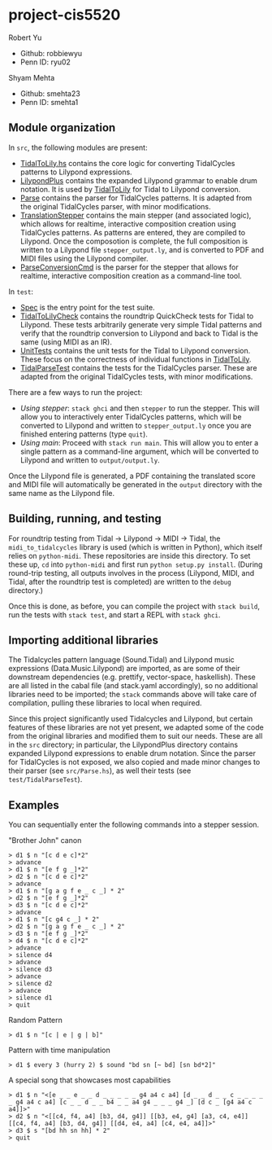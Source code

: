 # project-cis5520

Robert Yu
* Github: robbiewyu
* Penn ID: ryu02

Shyam Mehta
* Github: smehta23
* Penn ID: smehta1

## Module organization

In `src`, the following modules are present:
* [TidalToLily.hs](src/TidalToLily.hs) contains the core logic for converting TidalCycles
patterns to Lilypond expressions. 
* [LilypondPlus](src/LilypondPlus) contains the expanded Lilypond grammar to enable
drum notation. It is used by [TidalToLily](src/TidalToLily.hs) for Tidal to Lilypond conversion.
* [Parse](src/Parse.hs) contains the parser for TidalCycles patterns. It is adapted from
the original TidalCycles parser, with minor modifications.
* [TranslationStepper](src/TranslationStepper2) contains the main stepper (and associated logic), which
allows for realtime, interactive composition creation using TidalCycles patterns. As patterns
are entered, they are compiled to Lilypond. Once the composotion is complete, 
the full composition is written to a Lilypond file `stepper_output.ly`, and is converted
to PDF and MIDI files using the Lilypond compiler.
* [ParseConversionCmd](src/ParseConversionCmd.hs) is the parser for the stepper that allows for 
realtime, interactive composition creation as a command-line tool.

In `test`:
* [Spec](test/Spec.hs) is the entry point for the test suite.
* [TidalToLilyCheck](test/TidalToLilyCheck.hs) contains the roundtrip QuickCheck tests for 
Tidal to Lilypond. These tests arbitrarily generate very simple Tidal patterns and verify 
that the roundtrip conversion to Lilypond and back to Tidal is the same (using MIDI as an IR).
* [UnitTests](test/UnitTests.hs) contains the unit tests for the Tidal to Lilypond conversion. These
focus on the correctness of individual functions in [TidalToLily](src/TidalToLily.hs).
* [TidalParseTest](test/TidalParseTest.hs) contains the tests for the TidalCycles parser. These 
are adapted from the original TidalCycles tests, with minor modifications.

There are a few ways to run the project:
* _Using stepper_: `stack ghci` and then `stepper` to run the stepper. This will allow you to
interactively enter TidalCycles patterns, which will be converted to Lilypond and written to
`stepper_output.ly` once you are finished entering patterns (type `quit`). 
* _Using main_: Proceed with `stack run main`. This will allow you to enter a single pattern 
as a command-line argument, which will be converted to Lilypond and written to `output/output.ly`.

Once the Lilypond file is generated, a PDF containing the translated score and MIDI file
will automatically be generated in the `output` directory with the same name 
as the Lilypond file. 

<!-- Haskell packages typically divide their source code into three separate places:

  - The bulk of your code should be developed as a reusable library in 
    modules in the `src` directory. We've created [Lib.hs](src/Lib.hs) 
    for you to get started. You can add additional modules here.
    If you do add new modules to this directory you should list them
    in the [cabal file](https://github.com/upenn-cis5520/empty-project/blob/74ad761562bb89d20e99621a76f607048a09f62e/project-cis5520.cabal#L44).
  
  - The entry point for your executable is in [Main.hs](app/Main.hs). 
  
  - All of your test cases should be in [the test directory](test/Spec.hs). -->

## Building, running, and testing

For roundtrip testing from Tidal -> Lilypond -> MIDI -> Tidal, the `midi_to_tidalcycles` library
is used (which is written in Python), which itself relies on `python-midi`. These repositories
are inside this directory. To set these up, `cd` into `python-midi` and first run 
`python setup.py install`. (During round-trip testing, all outputs involves in the process
(Lilypond, MIDI, and Tidal, after the roundtrip test is completed) are written to the `debug` 
directory.)

Once this is done, as before, you can compile the project with `stack build`, run the tests with
`stack test`, and start a REPL with `stack ghci`.

<!-- This project compiles with `stack build`. 
You can run the main executable with `stack run`.
You can run the tests with `stack test`.  -->

## Importing additional libraries

The Tidalcycles pattern language (Sound.Tidal) and Lilypond music expressions (Data.Music.Lilypond)
are imported, as are some of their downstream dependencies (e.g. prettify, vector-space, haskellish). 
These are all listed in the cabal file (and stack.yaml accordingly), so no additional 
libraries need to be imported; the `stack` commands above will take care of compilation, pulling 
these libraries to local when required.

Since this project significantly used Tidalcycles and Lilypond, but certain features of these 
libraries are not yet present, we adapted some of the code from the original libraries and
modified them to suit our needs. These are all in the `src` directory; in particular, the 
LilypondPlus directory contains expanded Lilypond expressions to enable drum notation. Since 
the parser for TidalCycles is not exposed, we also copied and made minor changes to their parser 
(see `src/Parse.hs`), as well their tests (see `test/TidalParseTest`).



## Examples

You can sequentially enter the following commands into a stepper session.

"Brother John" canon
``` 
> d1 $ n "[c d e c]*2"
> advance
> d1 $ n "[e f g _]*2"
> d2 $ n "[c d e c]*2"
> advance
> d1 $ n "[g a g f e _ c _] * 2"
> d2 $ n "[e f g _]*2"
> d3 $ n "[c d e c]*2"
> advance
> d1 $ n "[c g4 c _] * 2"
> d2 $ n "[g a g f e _ c _] * 2"
> d3 $ n "[e f g _]*2"
> d4 $ n "[c d e c]*2"
> advance
> silence d4
> advance
> silence d3
> advance
> silence d2
> advance
> silence d1
> quit
```
Random Pattern
```
> d1 $ n "[c | e | g | b]"
```
Pattern with time manipulation
```
> d1 $ every 3 (hurry 2) $ sound "bd sn [~ bd] [sn bd*2]"
```
A special song that showcases most capabilities
```
> d1 $ n "<[e _ _ e _ _ d _ _ _ _ _ g4 a4 c a4] [d _ _ d _ _ c _ _ _ _ _ g4 a4 c a4] [c _ _ d _ _ b4 _ _ a4 g4 _ _ _ g4 _] [d c _ [g4 a4 c a4]]>"
> d2 $ n "<[[c4, f4, a4] [b3, d4, g4]] [[b3, e4, g4] [a3, c4, e4]] [[c4, f4, a4] [b3, d4, g4]] [[d4, e4, a4] [c4, e4, a4]]>"
> d3 $ s "[bd hh sn hh] * 2"
> quit
```